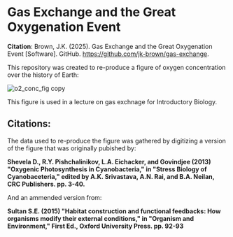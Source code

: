 # Gas Exchange and the Great Oxygenation Event

**Citation**: Brown, J.K. (2025). Gas Exchange and the Great Oxygenation Event [Software]. GitHub. https://github.com/jk-brown/gas-exchange. 

This repository was created to re-produce a figure of oxygen concentration over the history of Earth:

![o2_conc_fig copy](https://github.com/user-attachments/assets/65546944-5e8b-433e-a567-316e2df2f459)

This figure is used in a lecture on gas exchnage for Introductory Biology.

## Citations:

The data used to re-produce the figure was gathered by digitizing a version of the figure that was originally pubished by:

**Shevela D., R.Y. Pishchalinikov, L.A. Eichacker, and Govindjee (2013) "Oxygenic Photosynthesis in Cyanobacteria," in "Stress Biology of Cyanobaceteria," edited by A.K. Srivastava, A.N. Rai, and B.A. Neilan, CRC Publishers. pp. 3-40.**

And an ammended version from:

**Sultan S.E. (2015) "Habitat construction and functional feedbacks: How organisms modify their external conditions," in "Organism and Environment," First Ed., Oxford University Press. pp. 92-93**

 

